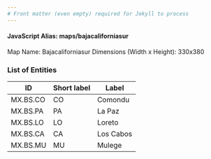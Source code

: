 ```yaml
---
# Front matter (even empty) required for Jekyll to process
---
```


#### JavaScript Alias: maps/bajacaliforniasur

Map Name: Bajacaliforniasur
Dimensions (Width x Height): 330x380

### List of Entities

| ID       | Short label | Label     |
| -------- | ----------- | --------- |
| MX.BS.CO | CO          | Comondu   |
| MX.BS.PA | PA          | La Paz    |
| MX.BS.LO | LO          | Loreto    |
| MX.BS.CA | CA          | Los Cabos |
| MX.BS.MU | MU          | Mulege    |

